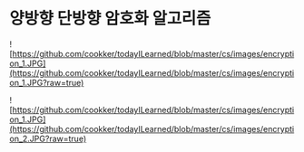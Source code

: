 # 양방향 단방향 암호화 알고리즘

![https://github.com/cookker/todayILearned/blob/master/cs/images/encryption_1.JPG](https://github.com/cookker/todayILearned/blob/master/cs/images/encryption_1.JPG?raw=true)

![https://github.com/cookker/todayILearned/blob/master/cs/images/encryption_1.JPG](https://github.com/cookker/todayILearned/blob/master/cs/images/encryption_2.JPG?raw=true)
